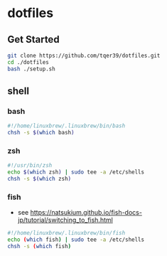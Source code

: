 # dotfiles

## Get Started

```bash
git clone https://github.com/tqer39/dotfiles.git
cd ./dotfiles
bash ./setup.sh
```

## shell

### bash

```bash
#!/home/linuxbrew/.linuxbrew/bin/bash
chsh -s $(which bash)
```

### zsh

```bash
#!/usr/bin/zsh
echo $(which zsh) | sudo tee -a /etc/shells
chsh -s $(which zsh)
```

### fish

- see https://natsukium.github.io/fish-docs-jp/tutorial/switching_to_fish.html

```bash
#!/home/linuxbrew/.linuxbrew/bin/fish
echo (which fish) | sudo tee -a /etc/shells
chsh -s (which fish)
```
